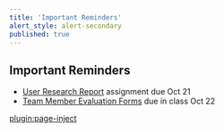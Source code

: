 ```yaml
---
title: 'Important Reminders'
alert_style: alert-secondary
published: true
---
```


## Important Reminders

* [User Research Report](https://canvas.sfu.ca/courses/47119/assignments/387247) assignment due Oct 21
* [Team Member Evaluation Forms](https://canvas.sfu.ca/courses/47119/files/folder/Handouts/Team%20Member%20Evaluations) due in class Oct 22

[plugin:page-inject](../../canvaslms-assignments/weekly-review-quizzes/week-07?template=partials/linkbutton)
